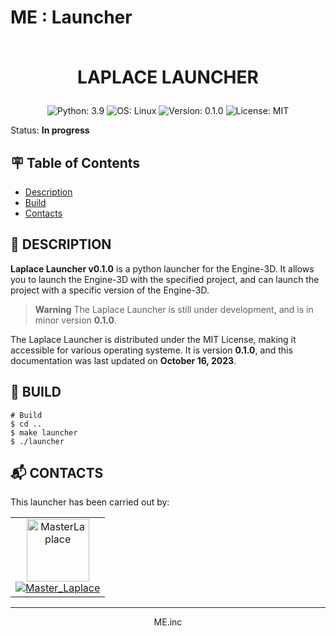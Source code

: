 # ME : Launcher<br><br><p align="center">LAPLACE LAUNCHER</p>

<p align="center">
  <a>
    <img src="https://img.shields.io/badge/Python-3.9-blue?style=for-the-badge" alt="Python: 3.9">
  </a><a>
    <img src="https://img.shields.io/badge/OS-Linux-blue?style=for-the-badge" alt="OS: Linux">
  </a><a>
    <img src="https://img.shields.io/badge/Version-0.1.0-blue?style=for-the-badge" alt="Version: 0.1.0">
  </a><a>
    <img src="https://img.shields.io/badge/License-MIT-blue?style=for-the-badge" alt="License: MIT">
  </a>
</p>

Status: **In progress**


## :placard: Table of Contents
- [Description](#description)
- [Build](#build)
- [Contacts](#contacts)


<div id='description'/>

## :pencil: **DESCRIPTION**

**Laplace Launcher v0.1.0** is a python launcher for the Engine-3D. It allows you to launch the Engine-3D with the specified project, and can launch the project with a specific version of the Engine-3D.

> **Warning**
> The Laplace Launcher is still under development, and is in minor version **0.1.0**.

The Laplace Launcher is distributed under the MIT License, making it accessible for various operating systeme. It is version **0.1.0**, and this documentation was last updated on **October 16, 2023**.


<div id='build'/>

## :truck: **BUILD**

```shell
# Build
$ cd ..
$ make launcher
$ ./launcher
```

<div id='contacts'/>

## :mailbox_with_mail: **CONTACTS**

This launcher has been carried out by:

<table align="center">
    <tbody>
        <tr>
            <td align="center"><a href="https://github.com/MasterLaplace/"><img src="https://avatars.githubusercontent.com/MasterLaplace?v=4?s=100" width="100px;" alt="MasterLaplace"/><br/><a href="https://github.com/MasterLaplace/"><img src="https://img.shields.io/github/followers/MasterLaplace?label=Master_Laplace&style=social" alt="Master_Laplace"/></a></td>
        </tr>
    </tbody>
</table>

---
<p align="center">ME.inc</p>
